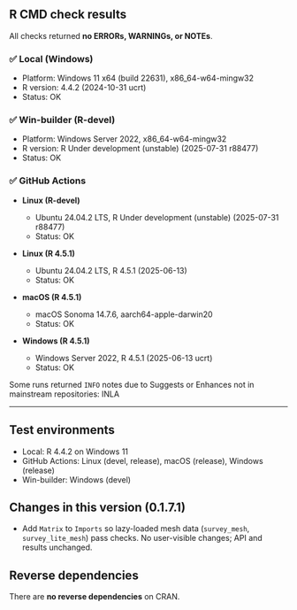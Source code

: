 ## R CMD check results

All checks returned **no ERRORs, WARNINGs, or NOTEs**.

### ✅ Local (Windows)

- Platform: Windows 11 x64 (build 22631), x86_64-w64-mingw32
- R version: 4.4.2 (2024-10-31 ucrt)
- Status: OK

### ✅ Win-builder (R-devel)

- Platform: Windows Server 2022, x86_64-w64-mingw32
- R version: R Under development (unstable) (2025-07-31 r88477)
- Status: OK

### ✅ GitHub Actions

- **Linux (R-devel)**  
  - Ubuntu 24.04.2 LTS, R Under development (unstable) (2025-07-31 r88477)  
  - Status: OK

- **Linux (R 4.5.1)**  
  - Ubuntu 24.04.2 LTS, R 4.5.1 (2025-06-13)  
  - Status: OK

- **macOS (R 4.5.1)**  
  - macOS Sonoma 14.7.6, aarch64-apple-darwin20  
  - Status: OK

- **Windows (R 4.5.1)**  
  - Windows Server 2022, R 4.5.1 (2025-06-13 ucrt)  
  - Status: OK

Some runs returned `INFO` notes due to Suggests or Enhances not in mainstream repositories: INLA

---

## Test environments

- Local: R 4.4.2 on Windows 11
- GitHub Actions: Linux (devel, release), macOS (release), Windows (release)
- Win-builder: Windows (devel)

## Changes in this version (0.1.7.1)

- Add `Matrix` to `Imports` so lazy-loaded mesh data (`survey_mesh`, `survey_lite_mesh`) pass checks. 
  No user-visible changes; API and results unchanged.


## Reverse dependencies

There are **no reverse dependencies** on CRAN.

